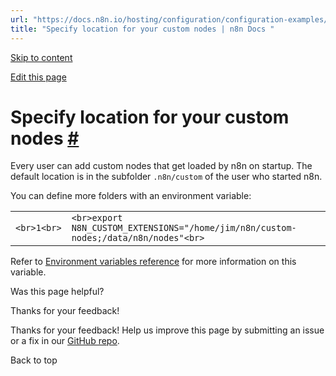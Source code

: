 ```yaml
---
url: "https://docs.n8n.io/hosting/configuration/configuration-examples/custom-nodes-location/"
title: "Specify location for your custom nodes | n8n Docs "
---
```


[Skip to content](https://docs.n8n.io/hosting/configuration/configuration-examples/custom-nodes-location/#specify-location-for-your-custom-nodes)

[Edit this page](https://github.com/n8n-io/n8n-docs/edit/main/docs/hosting/configuration/configuration-examples/custom-nodes-location.md "Edit this page")

# Specify location for your custom nodes [\#](https://docs.n8n.io/hosting/configuration/configuration-examples/custom-nodes-location/\#specify-location-for-your-custom-nodes "Permanent link")

Every user can add custom nodes that get loaded by n8n on startup. The default
location is in the subfolder `.n8n/custom` of the user who started n8n.

You can define more folders with an environment variable:

|     |     |
| --- | --- |
| ```<br>1<br>``` | ```<br>export N8N_CUSTOM_EXTENSIONS="/home/jim/n8n/custom-nodes;/data/n8n/nodes"<br>``` |

Refer to [Environment variables reference](https://docs.n8n.io/hosting/configuration/environment-variables/nodes/) for more information on this variable.

Was this page helpful?






Thanks for your feedback!






Thanks for your feedback! Help us improve this page by submitting an issue or a fix in our [GitHub repo](https://github.com/n8n-io/n8n-docs).


Back to top